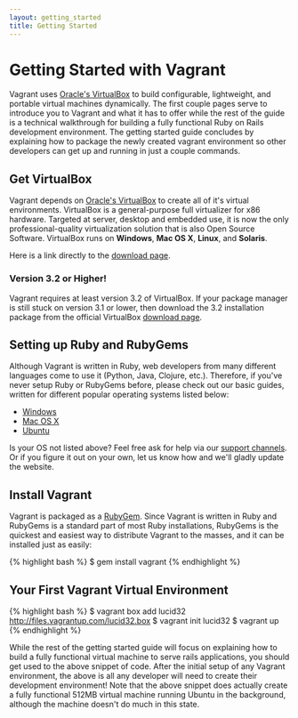 ```yaml
---
layout: getting_started
title: Getting Started
---
```

# Getting Started with Vagrant

Vagrant uses [Oracle's VirtualBox](http://www.virtualbox.org)
to build configurable, lightweight, and portable virtual machines dynamically.
The first couple pages serve to introduce you to Vagrant and what it has
to offer while the rest of the guide is a technical walkthrough for building a
fully functional Ruby on Rails development environment. The getting started
guide concludes by explaining how to package the newly created vagrant environment
so other developers can get up and running in just a couple commands.

## Get VirtualBox

Vagrant depends on [Oracle's VirtualBox](http://www.virtualbox.org) to create all of
it's virtual environments. VirtualBox is a general-purpose full virtualizer for
x86 hardware. Targeted at server, desktop and embedded use, it is now the only
professional-quality virtualization solution that is also Open Source Software.
VirtualBox runs on **Windows**, **Mac OS X**, **Linux**, and **Solaris**.

Here is a link directly to the [download page](http://www.virtualbox.org/wiki/Downloads).

<div class="info">
  <h3>Version 3.2 or Higher!</h3>
  <p>
    Vagrant requires at least version 3.2 of VirtualBox. If your package manager is still
    stuck on version 3.1 or lower, then download the 3.2 installation package from the official VirtualBox
    <a href="http://www.virtualbox.org/wiki/Downloads">download page</a>.
  </p>
</div>

## Setting up Ruby and RubyGems

Although Vagrant is written in Ruby, web developers from many different languages
come to use it (Python, Java, Clojure, etc.). Therefore, if you've never setup Ruby
or RubyGems before, please check out our basic guides, written for different
popular operating systems listed below:

* [Windows](/docs/getting-started/setup/windows.html)
* [Mac OS X](/docs/getting-started/setup/mac.html)
* [Ubuntu](/docs/getting-started/setup/ubuntu.html)

Is your OS not listed above? Feel free ask for help via our [support channels](/support.html).
Or if you figure it out on your own, let us know how and we'll gladly update the
website.

## Install Vagrant

Vagrant is packaged as a [RubyGem](http://rubygems.org/). Since Vagrant is written
in Ruby and RubyGems is a standard part of most Ruby installations, RubyGems is the
quickest and easiest way to distribute Vagrant to the masses, and it can be installed
just as easily:

{% highlight bash %}
$ gem install vagrant
{% endhighlight %}

## Your First Vagrant Virtual Environment

{% highlight bash %}
$ vagrant box add lucid32 http://files.vagrantup.com/lucid32.box
$ vagrant init lucid32
$ vagrant up
{% endhighlight %}

While the rest of the getting started guide will focus on explaining how to
build a fully functional virtual machine to serve rails applications, you
should get used to the above snippet of code. After the initial setup of
any Vagrant environment, the above is all any developer will need to create
their development environment! Note that the above snippet does actually
create a fully functional 512MB virtual machine running Ubuntu in the
background, although the machine doesn't do much in this state.
